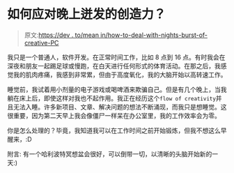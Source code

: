# 如何应对晚上迸发的创造力？

> 原文:[https://dev . to/mean in/how-to-deal-with-nights-burst-of-creative-PC](https://dev.to/meanin/how-to-deal-with-evenings-bursts-of-creativity-pc)

我只是一个普通人，软件开发。在正常时间工作，比如 8 点到 16 点。有时我会在深夜和朋友一起踢足球或慢跑，在白天进行任何形式的体育活动。在那之后，我感觉我的肌肉疼痛，我感到非常累，但由于高度氧化，我的大脑开始以高转速工作。

睡觉前，我试着用小剂量的电子游戏或喝啤酒来欺骗自己。但是有几个晚上，当我躺在床上后，即使这样对我也不起作用。我正在经历这个`flow of creativity`并且无法入睡。许多新项目、文章、解决问题的想法不断涌现，而我只是想睡觉。这很重要，因为第二天早上我会像僵尸一样呆在办公室里，我的工作效率会为零。

你是怎么处理的？毕竟，我知道我可以在工作时间之前开始锻炼，但我不想这么早醒来，:D

附言:
有一个哈利波特冥想盆会很好，可以倒带一切，以清晰的头脑开始新的一天:)